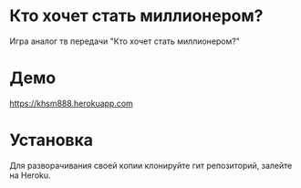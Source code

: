 # Кто хочет стать миллионером?
Игра аналог тв передачи "Кто хочет стать миллионером?"
# Демо
https://khsm888.herokuapp.com
# Установка
Для разворачивания своей копии клонируйте гит репозиторий, залейте на Heroku.
